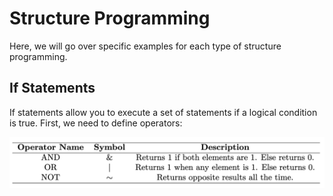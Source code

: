 # Structure Programming

Here, we will go over specific examples for each type of structure programming. 

## If Statements

If statements allow you to execute a set of statements if a logical condition is true. First, we need to define operators:

<p align="center">
  <img src="logical_operators.png" alt="If Statement Example" width="800"/>
</p>
